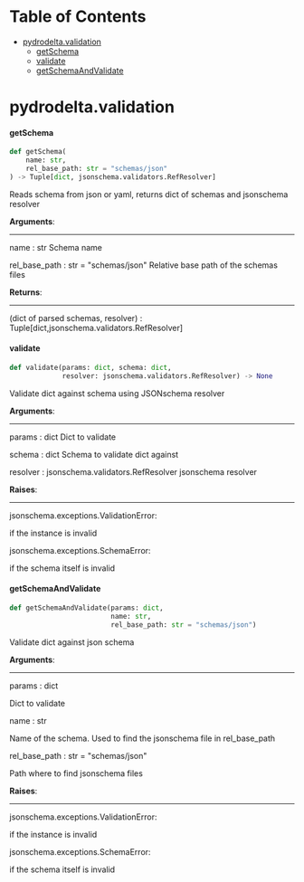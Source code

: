 # Table of Contents

* [pydrodelta.validation](#pydrodelta.validation)
  * [getSchema](#pydrodelta.validation.getSchema)
  * [validate](#pydrodelta.validation.validate)
  * [getSchemaAndValidate](#pydrodelta.validation.getSchemaAndValidate)

<a id="pydrodelta.validation"></a>

# pydrodelta.validation

<a id="pydrodelta.validation.getSchema"></a>

#### getSchema

```python
def getSchema(
    name: str,
    rel_base_path: str = "schemas/json"
) -> Tuple[dict, jsonschema.validators.RefResolver]
```

Reads schema from json or yaml, returns dict of schemas and jsonschema resolver

**Arguments**:

  -----------
  name : str
  Schema name
  
  rel_base_path : str = "schemas/json"
  Relative base path of the schemas files
  

**Returns**:

  --------
  (dict of parsed schemas, resolver) : Tuple[dict,jsonschema.validators.RefResolver]

<a id="pydrodelta.validation.validate"></a>

#### validate

```python
def validate(params: dict, schema: dict,
             resolver: jsonschema.validators.RefResolver) -> None
```

Validate dict against schema using JSONschema resolver

**Arguments**:

  ----------
  params : dict
  Dict to validate
  
  schema : dict
  Schema to validate dict against
  
  resolver : jsonschema.validators.RefResolver
  jsonschema resolver
  

**Raises**:

  -------
  jsonschema.exceptions.ValidationError:
  
  if the instance is invalid
  
  jsonschema.exceptions.SchemaError:
  
  if the schema itself is invalid

<a id="pydrodelta.validation.getSchemaAndValidate"></a>

#### getSchemaAndValidate

```python
def getSchemaAndValidate(params: dict,
                         name: str,
                         rel_base_path: str = "schemas/json")
```

Validate dict against json schema

**Arguments**:

  -----------
  params : dict
  
  Dict to validate
  
  name : str
  
  Name of the schema. Used to find the jsonschema file in rel_base_path
  
  rel_base_path : str = "schemas/json"
  
  Path where to find jsonschema files
  

**Raises**:

  -------
  jsonschema.exceptions.ValidationError:
  
  if the instance is invalid
  
  jsonschema.exceptions.SchemaError:
  
  if the schema itself is invalid

